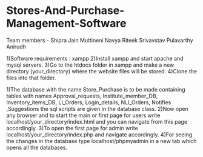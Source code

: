 # Stores-And-Purchase-Management-Software
Team members -
Shipra Jain
Muttineni Navya
Riteek Srivavstav
Pulavarthy Anirudh

1)Software requirements : xampp 2)Install xampp and start apache and mysql servers. 3)Go to the htdocs folder in xampp and make a new directory (your_directory) where the website files will be stored. 4)Clone the files into that folder.

1)The database with the name Store_Purchase is to be made containing tables with names Approval_requests, Institute_member_DB, Inventory_items_DB, LI_Orders, Login_details, NLI_Orders, Notifies ,Suggestions the sql scripts are given in the database class. 2)Now open any browser and to start the main or first page for users write localhost/your_directory/index.html and you can navigate from this page accordingly. 3)To open the first page for admin write localhost/your_directory/index.php and navigate accordingly. 4)For seeing the changes in the database type localhost/phpmyadmin in a new tab which opens all the databases.
